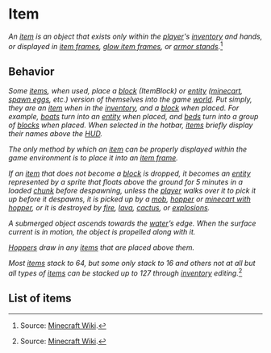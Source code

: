 # Item

*An [item](https://minecraft.wiki/w/Item) is an object that exists only within the [player](https://minecraft.wiki/w/Player)'s [inventory](https://minecraft.wiki/w/Inventory) and hands, or displayed in [item frames](https://minecraft.wiki/w/Item_Frame), [glow item frames](https://minecraft.wiki/w/Item_Frame), or [armor stands](https://minecraft.wiki/w/Armor_Stand).*[^1]

## Behavior

*Some [items](https://minecraft.wiki/w/Item), when used, place a [block](https://minecraft.wiki/w/Block) (ItemBlock) or [entity](https://minecraft.wiki/w/Entity) ([minecart](https://minecraft.wiki/w/Minecart), [spawn eggs](https://minecraft.wiki/w/Spawn_Egg), etc.) version of themselves into the game [world](https://minecraft.wiki/w/World). Put simply, they are an [item](https://minecraft.wiki/w/Item) when in the [inventory](https://minecraft.wiki/w/Inventory), and a [block](https://minecraft.wiki/w/Block) when placed. For example, [boats](https://minecraft.wiki/w/Boat) turn into an [entity](https://minecraft.wiki/w/Entity) when placed, and [beds](https://minecraft.wiki/w/Bed) turn into a group of [blocks](https://minecraft.wiki/w/Block) when placed. When selected in the hotbar, [items](https://minecraft.wiki/w/Item) briefly display their names above the [HUD](https://minecraft.fandom.com/el/wiki/Heads-up_display).*

*The only method by which an [item](https://minecraft.wiki/w/Item) can be properly displayed within the game environment is to place it into an [item frame](https://minecraft.wiki/w/Item_Frame).*

*If an [item](https://minecraft.wiki/w/Item) that does not become a [block](https://minecraft.wiki/w/Block) is dropped, it becomes an [entity](https://minecraft.wiki/w/Entity) represented by a sprite that floats above the ground for 5 minutes in a loaded [chunk](https://minecraft.wiki/w/Chunk) before despawning, unless the [player](https://minecraft.wiki/w/Player) walks over it to pick it up before it despawns, it is picked up by a [mob](https://minecraft.wiki/w/Mob), [hopper](https://minecraft.wiki/w/Hopper) or [minecart with hopper](https://minecraft.wiki/w/Minecart_with_Hopper), or it is destroyed by [fire](https://minecraft.wiki/w/Fire), [lava](https://minecraft.wiki/w/Lava), [cactus](https://minecraft.wiki/w/Cactus), or [explosions](https://minecraft.wiki/w/Explosion).*

*A submerged object ascends towards the [water](https://minecraft.wiki/w/Water)’s edge. When the surface current is in motion, the object is propelled along with it.*

*[Hoppers](https://minecraft.wiki/w/Hopper) draw in any [items](https://minecraft.wiki/w/Item) that are placed above them.*

*Most [items](https://minecraft.wiki/w/Item) stack to 64, but some only stack to 16 and others not at all but all types of [items](https://minecraft.wiki/w/Item) can be stacked up to 127 through [inventory](https://minecraft.wiki/w/Inventory) editing.*[^1]

[^1]: Source: [Minecraft Wiki](https://minecraft.wiki/w/Item).

## List of items

<div id="list" type="items" mod="additionz"></div>
<script src="/wiki/javascripts/info.js"></script>
